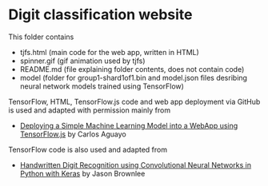 # Digit classification website

This folder contains
- tjfs.html (main code for the web app, written in HTML)
- spinner.gif (gif animation used by tjfs)
- README.md (file explaining folder contents, does not contain code)
- model (folder for group1-shard1of1.bin and model.json files desribing neural network models trained using TensorFlow)

TensorFlow, HTML, TensorFlow.js code and web app deployment via GitHub is used and adapted with permission mainly from
- [Deploying a Simple Machine Learning Model into a WebApp using TensorFlow.js](https://towardsdatascience.com/deploying-a-simple-machine-learning-model-into-a-webapp-using-tensorflow-js-3609c297fb04) by Carlos Aguayo

TensorFlow code is also used and adapted from
- [Handwritten Digit Recognition using Convolutional Neural Networks in Python with Keras](https://machinelearningmastery.com/handwritten-digit-recognition-using-convolutional-neural-networks-python-keras/) by Jason Brownlee

